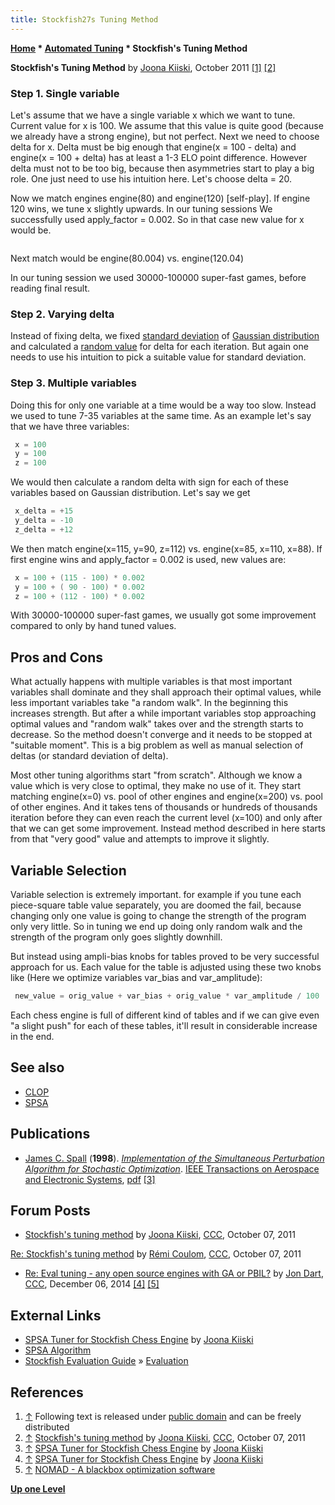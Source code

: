 ```yaml
---
title: Stockfish27s Tuning Method
---
```

**[Home](Home "Home") \* [Automated Tuning](Automated_Tuning "Automated Tuning") \* Stockfish's Tuning Method**


**Stockfish's Tuning Method** by [Joona Kiiski](Joona_Kiiski "Joona Kiiski"), October 2011 <a id="cite-note-1" href="#cite-ref-1">[1]</a> <a id="cite-note-2" href="#cite-ref-2">[2]</a>



### Step 1. Single variable


Let's assume that we have a single variable x which we want to tune. Current value for x is 100. We assume that this value is quite good (because we already have a strong engine), but not perfect. Next we need to choose delta for x. Delta must be big enough that engine(x = 100 - delta) and engine(x = 100 + delta) has at least a 1-3 ELO point difference. However delta must not to be too big, because then asymmetries start to play a big role. One just need to use his intuition here. Let's choose delta = 20.


Now we match engines engine(80) and engine(120) [self-play]. If engine 120 wins, we tune x slightly upwards. In our tuning sessions We successfully used apply\_factor = 0.002. So in that case new value for x would be. 




```C++x = 100 + (120 - 100) * 0.002 = 100.04 

```

Next match would be engine(80.004) vs. engine(120.04)


In our tuning session we used 30000-100000 super-fast games, before reading final result.



### Step 2. Varying delta


Instead of fixing delta, we fixed [standard deviation](https://en.wikipedia.org/wiki/Standard_deviation) of [Gaussian distribution](https://en.wikipedia.org/wiki/Normal_distribution) and calculated a [random value](Pseudorandom_Number_Generator "Pseudorandom Number Generator") for delta for each iteration. But again one needs to use his intuition to pick a suitable value for standard deviation.



### Step 3. Multiple variables


Doing this for only one variable at a time would be a way too slow. Instead we used to tune 7-35 variables at the same time. As an example let's say that we have three variables: 




```C++
 x = 100
 y = 100 
 z = 100

```

We would then calculate a random delta with sign for each of these variables based on Gaussian distribution. Let's say we get 




```C++
 x_delta = +15
 y_delta = -10
 z_delta = +12

```

We then match engine(x=115, y=90, z=112) vs. engine(x=85, x=110, x=88). If first engine wins and apply\_factor = 0.002 is used,
new values are: 




```C++
 x = 100 + (115 - 100) * 0.002
 y = 100 + ( 90 - 100) * 0.002
 z = 100 + (112 - 100) * 0.002

```

With 30000-100000 super-fast games, we usually got some improvement compared to only by hand tuned values.



## Pros and Cons


What actually happens with multiple variables is that most important variables shall dominate and they shall approach their optimal values, while less important variables take "a random walk". In the beginning this increases strength. But after a while important variables stop approaching optimal values and "random walk" takes over and the strength starts to decrease. So the method doesn't converge and it needs to be stopped at "suitable moment". This is a big problem as well as manual selection of deltas (or standard deviation of delta).


Most other tuning algorithms start "from scratch". Although we know a value which is very close to optimal, they make no use of it. They start matching engine(x=0) vs. pool of other engines and engine(x=200) vs. pool of other engines. And it takes tens of thousands or hundreds of thousands iteration before they can even reach the current level (x=100) and only after that we can get some improvement. Instead method described in here starts from that "very good" value and attempts to improve it slightly.



## Variable Selection


Variable selection is extremely important. for example if you tune each piece-square table value separately, you are doomed the fail, because changing only one value is going to change the strength of the program only very little. So in tuning we end up doing only random walk and the strength of the program only goes slightly downhill.


But instead using ampli-bias knobs for tables proved to be very successful approach for us. Each value for the table is adjusted using these two knobs like (Here we optimize variables var\_bias and var\_amplitude): 




```C++
 new_value = orig_value + var_bias + orig_value * var_amplitude / 100

```

Each chess engine is full of different kind of tables and if we can give even "a slight push" for each of these tables, it'll result in considerable increase in the end.



## See also


* [CLOP](CLOP "CLOP")
* [SPSA](SPSA "SPSA")


## Publications


* [James C. Spall](James_C._Spall "James C. Spall") (**1998**). *[Implementation of the Simultaneous Perturbation Algorithm for Stochastic Optimization](http://ieeexplore.ieee.org/xpl/login.jsp?tp=&arnumber=705889&url=http%3A%2F%2Fieeexplore.ieee.org%2Fxpls%2Fabs_all.jsp%3Farnumber%3D705889)*. [IEEE Transactions on Aerospace and Electronic Systems](IEEE#TOCAES "IEEE"), [pdf](http://www.jhuapl.edu/spsa/PDF-SPSA/Spall_Implementation_of_the_Simultaneous.PDF) <a id="cite-note-3" href="#cite-ref-3">[3]</a>


## Forum Posts


* [Stockfish's tuning method](http://www.talkchess.com/forum/viewtopic.php?t=40662) by [Joona Kiiski](Joona_Kiiski "Joona Kiiski"), [CCC](CCC "CCC"), October 07, 2011


 [Re: Stockfish's tuning method](http://www.talkchess.com/forum/viewtopic.php?start=0&t=40662&start=6) by [Rémi Coulom](R%C3%A9mi_Coulom "Rémi Coulom"), [CCC](CCC "CCC"), October 07, 2011
* [Re: Eval tuning - any open source engines with GA or PBIL?](http://www.talkchess.com/forum/viewtopic.php?t=54545&start=2) by [Jon Dart](Jon_Dart "Jon Dart"), [CCC](CCC "CCC"), December 06, 2014 <a id="cite-note-4" href="#cite-ref-4">[4]</a> <a id="cite-note-5" href="#cite-ref-5">[5]</a>


## External Links


* [SPSA Tuner for Stockfish Chess Engine](https://github.com/zamar/spsa) by [Joona Kiiski](Joona_Kiiski "Joona Kiiski")
* [SPSA Algorithm](http://www.jhuapl.edu/spsa/)
* [Stockfish Evaluation Guide](https://hxim.github.io/Stockfish-Evaluation-Guide/) » [Evaluation](Evaluation "Evaluation")


## References


1. <a id="cite-ref-1" href="#cite-note-1">↑</a> Following text is released under [public domain](https://en.wikipedia.org/wiki/Public_domain) and can be freely distributed
2. <a id="cite-ref-2" href="#cite-note-2">↑</a> [Stockfish's tuning method](http://www.talkchess.com/forum/viewtopic.php?t=40662) by [Joona Kiiski](Joona_Kiiski "Joona Kiiski"), [CCC](CCC "CCC"), October 07, 2011
3. <a id="cite-ref-3" href="#cite-note-3">↑</a> [SPSA Tuner for Stockfish Chess Engine](https://github.com/zamar/spsa) by [Joona Kiiski](Joona_Kiiski "Joona Kiiski")
4. <a id="cite-ref-4" href="#cite-note-4">↑</a>  [SPSA Tuner for Stockfish Chess Engine](https://github.com/zamar/spsa) by [Joona Kiiski](Joona_Kiiski "Joona Kiiski")
5. <a id="cite-ref-5" href="#cite-note-5">↑</a> [NOMAD - A blackbox optimization software](https://www.gerad.ca/nomad/Project/Home.html)

**[Up one Level](Automated_Tuning "Automated Tuning")**







 
